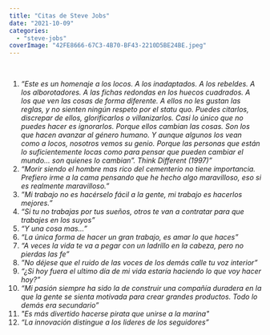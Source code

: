 ```yaml
---
title: "Citas de Steve Jobs"
date: "2021-10-09"
categories: 
  - "steve-jobs"
coverImage: "42FE8666-67C3-4B70-BF43-2210D5BE24BE.jpeg"
---
```


 

1. _“Este es un homenaje a los locos. A los inadaptados. A los rebeldes. A los alborotadores. A las fichas redondas en los huecos cuadrados. A los que ven las cosas de forma diferente. A ellos no les gustan las reglas, y no sienten ningún respeto por el statu quo. Puedes citarlos, discrepar de ellos, glorificarlos o villanizarlos. Casi lo único que no puedes hacer es ignorarlos. Porque ellos cambian las cosas. Son los que hacen avanzar al género humano. Y aunque algunos los vean como a locos, nosotros vemos su genio. Porque las personas que están lo suficientemente locas como para pensar que pueden cambiar el mundo… son quienes lo cambian”. Think Different (1997)”_
2. _“Morir siendo el hombre mas rico del cementerio no tiene importancia. Prefiero irme a la cama pensando que he hecho algo maravilloso, eso si es realmente maravilloso.”_
3. _”Mi trabajo no es hacérselo fácil a la gente, mi trabajo es hacerlos mejores.”_
4. _“Si tu no trabajas por tus sueños, otros te van a contratar para que trabajes en los suyos”_
5. _“Y una cosa mas…”_
6. _“La única forma de hacer un gran trabajo, es amar lo que haces”_
7. _“A veces la vida te va a pegar con un ladrillo en la cabeza, pero no pierdas las fe”_
8. _”No déjese que el ruido de las voces de los demás calle tu voz interior”_
9. _“¿Si hoy fuera el ultimo día de mi vida estaría haciendo lo que voy hacer hoy?”_
10. _“Mi pasión siempre ha sido la de construir una compañía duradera en la que la gente se sienta motivada para crear grandes productos. Todo lo demás era secundario”_
11. _"Es más divertido hacerse pirata que unirse a la marina"_
12. _“La innovación distingue a los lideres de los seguidores”_

